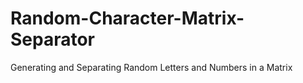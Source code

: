 # Random-Character-Matrix-Separator
Generating and Separating Random Letters and Numbers in a Matrix
